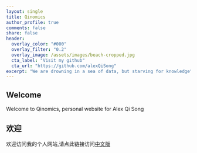 ```yaml
---
layout: single
title: Qinomics
author_profile: true
comments: false
share: false
header:
  overlay_color: "#000"
  overlay_filter: "0.2"
  overlay_image: /assets/images/beach-cropped.jpg
  cta_label: "Visit my github"
  cta_url: "https://github.com/alexQiSong"
excerpt: "We are drowning in a sea of data, but starving for knowledge"
---
```

## Welcome

Welcome to Qinomics, personal website for Alex Qi Song

## 欢迎

欢迎访问我的个人网站,请点此链接访问[中文版](/index-ch)

